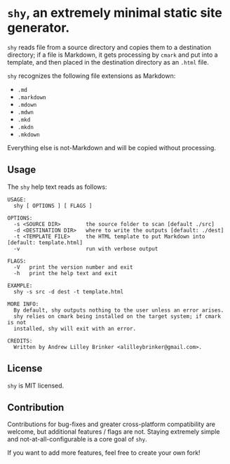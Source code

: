 # `shy`, an extremely minimal static site generator.


`shy` reads file from a source directory and copies them to a destination
directory; if a file is Markdown, it gets processing by `cmark` and put
into a template, and then placed in the destination directory as an `.html`
file.

`shy` recognizes the following file extensions as Markdown:

- `.md`
- `.markdown`
- `.mdown`
- `.mdwn`
- `.mkd`
- `.mkdn`
- `.mkdown`

Everything else is not-Markdown and will be copied without processing.

## Usage

The `shy` help text reads as follows:

```
USAGE:
  shy [ OPTIONS ] [ FLAGS ]

OPTIONS:
  -s <SOURCE DIR>        the source folder to scan [default ./src]
  -d <DESTINATION DIR>   where to write the outputs [default: ./dest]
  -t <TEMPLATE FILE>     the HTML template to put Markdown into [default: template.html]
  -v                     run with verbose output

FLAGS:
  -V   print the version number and exit
  -h   print the help text and exit

EXAMPLE:
  shy -s src -d dest -t template.html

MORE INFO:
  By default, shy outputs nothing to the user unless an error arises.
  shy relies on cmark being installed on the target system; if cmark is not
  installed, shy will exit with an error.

CREDITS:
  Written by Andrew Lilley Brinker <alilleybrinker@gmail.com>.
```

## License

`shy` is MIT licensed.

## Contribution

Contributions for bug-fixes and greater cross-platform compatibility are
welcome, but additional features / flags are not. Staying extremely simple
and not-at-all-configurable is a core goal of `shy`.

If you want to add more features, feel free to create your own fork!

